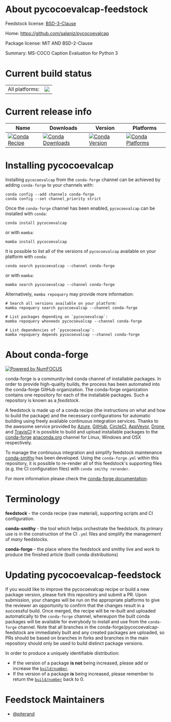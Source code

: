 About pycocoevalcap-feedstock
=============================

Feedstock license: [BSD-3-Clause](https://github.com/conda-forge/pycocoevalcap-feedstock/blob/main/LICENSE.txt)

Home: https://github.com/salaniz/pycocoevalcap

Package license: MIT AND BSD-2-Clause

Summary: MS-COCO Caption Evaluation for Python 3

Current build status
====================


<table><tr><td>All platforms:</td>
    <td>
      <a href="https://dev.azure.com/conda-forge/feedstock-builds/_build/latest?definitionId=21013&branchName=main">
        <img src="https://dev.azure.com/conda-forge/feedstock-builds/_apis/build/status/pycocoevalcap-feedstock?branchName=main">
      </a>
    </td>
  </tr>
</table>

Current release info
====================

| Name | Downloads | Version | Platforms |
| --- | --- | --- | --- |
| [![Conda Recipe](https://img.shields.io/badge/recipe-pycocoevalcap-green.svg)](https://anaconda.org/conda-forge/pycocoevalcap) | [![Conda Downloads](https://img.shields.io/conda/dn/conda-forge/pycocoevalcap.svg)](https://anaconda.org/conda-forge/pycocoevalcap) | [![Conda Version](https://img.shields.io/conda/vn/conda-forge/pycocoevalcap.svg)](https://anaconda.org/conda-forge/pycocoevalcap) | [![Conda Platforms](https://img.shields.io/conda/pn/conda-forge/pycocoevalcap.svg)](https://anaconda.org/conda-forge/pycocoevalcap) |

Installing pycocoevalcap
========================

Installing `pycocoevalcap` from the `conda-forge` channel can be achieved by adding `conda-forge` to your channels with:

```
conda config --add channels conda-forge
conda config --set channel_priority strict
```

Once the `conda-forge` channel has been enabled, `pycocoevalcap` can be installed with `conda`:

```
conda install pycocoevalcap
```

or with `mamba`:

```
mamba install pycocoevalcap
```

It is possible to list all of the versions of `pycocoevalcap` available on your platform with `conda`:

```
conda search pycocoevalcap --channel conda-forge
```

or with `mamba`:

```
mamba search pycocoevalcap --channel conda-forge
```

Alternatively, `mamba repoquery` may provide more information:

```
# Search all versions available on your platform:
mamba repoquery search pycocoevalcap --channel conda-forge

# List packages depending on `pycocoevalcap`:
mamba repoquery whoneeds pycocoevalcap --channel conda-forge

# List dependencies of `pycocoevalcap`:
mamba repoquery depends pycocoevalcap --channel conda-forge
```


About conda-forge
=================

[![Powered by
NumFOCUS](https://img.shields.io/badge/powered%20by-NumFOCUS-orange.svg?style=flat&colorA=E1523D&colorB=007D8A)](https://numfocus.org)

conda-forge is a community-led conda channel of installable packages.
In order to provide high-quality builds, the process has been automated into the
conda-forge GitHub organization. The conda-forge organization contains one repository
for each of the installable packages. Such a repository is known as a *feedstock*.

A feedstock is made up of a conda recipe (the instructions on what and how to build
the package) and the necessary configurations for automatic building using freely
available continuous integration services. Thanks to the awesome service provided by
[Azure](https://azure.microsoft.com/en-us/services/devops/), [GitHub](https://github.com/),
[CircleCI](https://circleci.com/), [AppVeyor](https://www.appveyor.com/),
[Drone](https://cloud.drone.io/welcome), and [TravisCI](https://travis-ci.com/)
it is possible to build and upload installable packages to the
[conda-forge](https://anaconda.org/conda-forge) [anaconda.org](https://anaconda.org/)
channel for Linux, Windows and OSX respectively.

To manage the continuous integration and simplify feedstock maintenance
[conda-smithy](https://github.com/conda-forge/conda-smithy) has been developed.
Using the ``conda-forge.yml`` within this repository, it is possible to re-render all of
this feedstock's supporting files (e.g. the CI configuration files) with ``conda smithy rerender``.

For more information please check the [conda-forge documentation](https://conda-forge.org/docs/).

Terminology
===========

**feedstock** - the conda recipe (raw material), supporting scripts and CI configuration.

**conda-smithy** - the tool which helps orchestrate the feedstock.
                   Its primary use is in the construction of the CI ``.yml`` files
                   and simplify the management of *many* feedstocks.

**conda-forge** - the place where the feedstock and smithy live and work to
                  produce the finished article (built conda distributions)


Updating pycocoevalcap-feedstock
================================

If you would like to improve the pycocoevalcap recipe or build a new
package version, please fork this repository and submit a PR. Upon submission,
your changes will be run on the appropriate platforms to give the reviewer an
opportunity to confirm that the changes result in a successful build. Once
merged, the recipe will be re-built and uploaded automatically to the
`conda-forge` channel, whereupon the built conda packages will be available for
everybody to install and use from the `conda-forge` channel.
Note that all branches in the conda-forge/pycocoevalcap-feedstock are
immediately built and any created packages are uploaded, so PRs should be based
on branches in forks and branches in the main repository should only be used to
build distinct package versions.

In order to produce a uniquely identifiable distribution:
 * If the version of a package **is not** being increased, please add or increase
   the [``build/number``](https://docs.conda.io/projects/conda-build/en/latest/resources/define-metadata.html#build-number-and-string).
 * If the version of a package **is** being increased, please remember to return
   the [``build/number``](https://docs.conda.io/projects/conda-build/en/latest/resources/define-metadata.html#build-number-and-string)
   back to 0.

Feedstock Maintainers
=====================

* [@piterand](https://github.com/piterand/)

